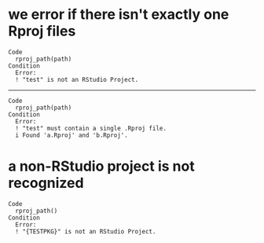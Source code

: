 # we error if there isn't exactly one Rproj files

    Code
      rproj_path(path)
    Condition
      Error:
      ! "test" is not an RStudio Project.

---

    Code
      rproj_path(path)
    Condition
      Error:
      ! "test" must contain a single .Rproj file.
      i Found 'a.Rproj' and 'b.Rproj'.

# a non-RStudio project is not recognized

    Code
      rproj_path()
    Condition
      Error:
      ! "{TESTPKG}" is not an RStudio Project.

